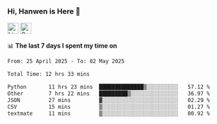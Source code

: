 ### Hi, Hanwen is Here 👋
<p>
	<a href="https://www.linkedin.com/in/liu-hanwen/"><img src="https://img.shields.io/badge/@hanwen-0A66C2?style=flat&logo=LinkedIn&logoColor=white" alt="Linkedin"  height="25px"/></a> 
	<a href="https://scholar.google.com/citations?user=HDF0su0AAAAJ"><img src="https://img.shields.io/badge/scholar-4385FE.svg?&style=plastic&logo=google-scholar&logoColor=white" alt="Google Scholar" height="25px"> </a>
</p>

📊 **The last 7 days I spent my time on** 
<!--START_SECTION:waka-->

```txt
From: 25 April 2025 - To: 02 May 2025

Total Time: 12 hrs 33 mins

Python       11 hrs 23 mins  ██████████████▒░░░░░░░░░░   57.12 %
Other        7 hrs 22 mins   █████████▒░░░░░░░░░░░░░░░   36.97 %
JSON         27 mins         ▓░░░░░░░░░░░░░░░░░░░░░░░░   02.29 %
CSV          15 mins         ▒░░░░░░░░░░░░░░░░░░░░░░░░   01.27 %
textmate     11 mins         ▒░░░░░░░░░░░░░░░░░░░░░░░░   00.92 %
```

<!--END_SECTION:waka-->


<!--
**david990917/david990917** is a ✨ _special_ ✨ repository because its `README.md` (this file) appears on your GitHub profile.

Here are some ideas to get you started:

- 🔭 I’m currently working on ...
- 🌱 I’m currently learning ...
- 👯 I’m looking to collaborate on ...
- 🤔 I’m looking for help with ...
- 💬 Ask me about ...
- 📫 How to reach me: ...
- 😄 Pronouns: ...
- ⚡ Fun fact: ...
-->
